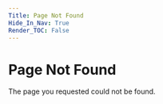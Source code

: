 ```yaml
---
Title: Page Not Found
Hide_In_Nav: True
Render_TOC: False
---
```


# Page Not Found

The page you requested could not be found.

